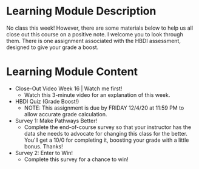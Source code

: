 # Learning Module Description

No class this week! However, there are some materials below to help us all close out this course on a positive note. I welcome you to look through them. There is one assignment associated with the HBDI assessment, designed to give your grade a boost.

# Learning Module Content

- Close-Out Video Week 16 | Watch me first!
  - Watch this 3-minute video for an explanation of this week.
- HBDI Quiz (Grade Boost!)
  - NOTE: This assignment is due by FRIDAY 12/4/20 at 11:59 PM to allow accurate grade calculation.
- Survey 1: Make Pathways Better!
  - Complete the end-of-course survey so that your instructor has the data she needs to advocate for changing this class for the better. You'll get a 10/0 for completing it, boosting your grade with a little bonus. Thanks!
- Survey 2: Enter to Win!
  - Complete this survey for a chance to win!
